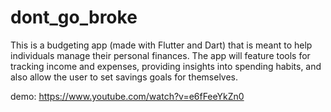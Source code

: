 # dont_go_broke

This is a budgeting app (made with Flutter and Dart) that is meant to help individuals manage their personal finances. The app will feature tools for tracking income and expenses, providing insights into spending habits, and also allow the user to set savings goals for themselves.

demo: https://www.youtube.com/watch?v=e6fFeeYkZn0
